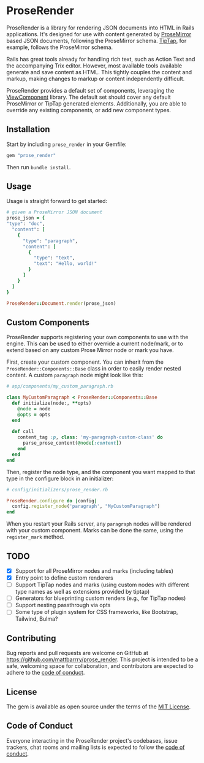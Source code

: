 # ProseRender

ProseRender is a library for rendering JSON documents into HTML in Rails applications. It's designed for use with content generated by [ProseMirror](https://prosemirror.net) based JSON documents, following the ProseMirror schema. [TipTap](https://tiptap.dev), for example, follows the ProseMirror schema.

Rails has great tools already for handling rich text, such as Action Text and the accompanying Trix editor. However, most available tools available generate and save content as HTML. This tightly couples the content and markup, making changes to markup or content independently difficult.

ProseRender provides a default set of components, leveraging the [ViewComponent](https://viewcomponent.org) library. The default set should cover any default ProseMirror or TipTap generated elements. Additionally, you are able to override any existing components, or add new component types. 

## Installation

Start by including `prose_render` in your Gemfile:

```ruby
gem "prose_render"
```

Then run `bundle install`.

## Usage

Usage is straight forward to get started:

```ruby
# given a ProseMirror JSON document
prose_json = {
"type": "doc",
  "content": [
    { 
      "type": "paragraph", 
      "content": [
        { 
          "type": "text", 
          "text": "Hello, world!"
        }
      ]
    }
  ]
}

ProseRender::Document.render(prose_json)
```

## Custom Components

ProseRender supports registering your own components to use with the engine. This can be used to either override a current node/mark, or to extend based on any custom Prose Mirror node or mark you have.

First, create your custom component. You can inherit from the `ProseRender::Components::Base` class in order to easily render nested content. A custom `paragraph` node might look like this:

```ruby
# app/components/my_custom_paragraph.rb

class MyCustomParagraph < ProseRender::Components::Base
  def initialize(node:, **opts)
    @node = node
    @opts = opts
  end
  
  def call
    content_tag :p, class: 'my-paragraph-custom-class' do
      parse_prose_content(@node[:content])
    end
  end
end
```

Then, register the node type, and the component you want mapped to that type in the configure block in an initializer:

```ruby
# config/initializers/prose_render.rb

ProseRender.configure do |config|
  config.register_node('paragraph', "MyCustomParagraph")
end

```

When you restart your Rails server, any `paragraph` nodes will be rendered with your custom component. Marks can be done the same, using the `register_mark` method.

## TODO

- [x] Support for all ProseMirror nodes and marks (including tables)
- [x] Entry point to define custom renderers
- [ ] Support TipTap nodes and marks (using custom nodes with different type names as well as extensions provided by tiptap)
- [ ] Generators for blueprinting custom renders (e.g., for TipTap nodes)
- [ ] Support nesting passthrough via opts
- [ ] Some type of plugin system for CSS frameworks, like Bootstrap, Tailwind, Bulma?

## Contributing

Bug reports and pull requests are welcome on GitHub at https://github.com/mattbarrry/prose_render. This project is intended to be a safe, welcoming space for collaboration, and contributors are expected to adhere to the [code of conduct](https://github.com/[USERNAME]/prose_render/blob/master/CODE_OF_CONDUCT.md).

## License

The gem is available as open source under the terms of the [MIT License](https://opensource.org/licenses/MIT).

## Code of Conduct

Everyone interacting in the ProseRender project's codebases, issue trackers, chat rooms and mailing lists is expected to follow the [code of conduct](https://github.com/[USERNAME]/prose_render/blob/master/CODE_OF_CONDUCT.md).
